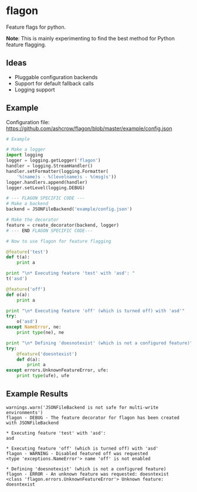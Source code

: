 flagon
======

Feature flags for python.

**Note**: This is mainly experimenting to find the best method for Python feature flagging.


Ideas
-----
* Pluggable configuration backends
* Support for default fallback calls
* Logging support


Example
-------
Configuration file: https://github.com/ashcrow/flagon/blob/master/example/config.json


```python
# Example

# Make a logger
import logging
logger = logging.getLogger('flagon')
handler = logging.StreamHandler()
handler.setFormatter(logging.Formatter(
    '%(name)s - %(levelname)s - %(msg)s'))
logger.handlers.append(handler)
logger.setLevel(logging.DEBUG)

# --- FLAGON SPECIFIC CODE ---
# Make a backend
backend = JSONFileBackend('example/config.json')

# Make the decorator
feature = create_decorator(backend, logger)
# --- END FLAGON SPECIFIC CODE---

# Now to use flagon for feature flagging

@feature('test')
def t(a):
    print a

print "\n* Executing feature 'test' with 'asd': "
t('asd')

@feature('off')
def o(a):
    print a

print "\n* Executing feature 'off' (which is turned off) with 'asd'"
try:
    o('asd')
except NameError, ne:
    print type(ne), ne

print "\n* Defining 'doesnotexist' (which is not a configured feature)"
try:
    @feature('doesntexist')
    def d(a):
        print a
except errors.UnknownFeatureError, ufe:
    print type(ufe), ufe
```

Example Results
---------------

```
warnings.warn('JSONFileBackend is not safe for multi-write environments')
flagon - DEBUG - The feature decorator for flagon has been created with JSONFileBackend

* Executing feature 'test' with 'asd':
asd

* Executing feature 'off' (which is turned off) with 'asd'
flagon - WARNING - Disabled featured off was requested
<type 'exceptions.NameError'> name 'off' is not enabled

* Defining 'doesnotexist' (which is not a configured feature)
flagon - ERROR - An unknown feature was requested: doesntexist
<class 'flagon.errors.UnknownFeatureError'> Unknown feature: doesntexist
```
